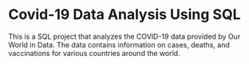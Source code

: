 # Covid-19 Data Analysis Using SQL
This is a SQL project that analyzes the COVID-19 data provided by Our World in Data. The data contains information on cases, deaths, and vaccinations for various countries around the world.
